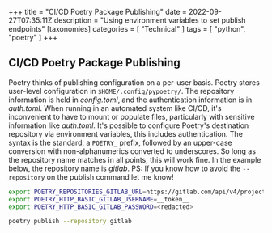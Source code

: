 +++
title = "CI/CD Poetry Package Publishing"
date = 2022-09-27T07:35:11Z
description = "Using environment variables to set publish endpoints"
[taxonomies]
categories = [ "Technical" ]
tags = [ "python", "poetry" ]
+++

## CI/CD Poetry Package Publishing

Poetry thinks of publishing configuration on a per-user basis.
Poetry stores user-level configuration in `$HOME/.config/pypoetry/`.
The repository information is held in _config.toml_, and the authentication information is in _auth.toml_.
When running in an automated system like CI/CD, it's inconvenient to have to mount or populate files, particularly with sensitive information like _auth.toml_.
It's possible to configure Poetry's destination repository via environment variables, this includes authentication.
The syntax is the standard, a `POETRY_` prefix, followed by an upper-case conversion with non-alphanumerics converted to underscores.
So long as the repository name matches in all points, this will work fine.
In the example below, the repository name is _gitlab_.
PS: If you know how to avoid the `--repository` on the publish command let me know!

```Bash
export POETRY_REPOSITORIES_GITLAB_URL=https://gitlab.com/api/v4/projects/1/packages/pypi
export POETRY_HTTP_BASIC_GITLAB_USERNAME=__token__
export POETRY_HTTP_BASIC_GITLAB_PASSWORD=<redacted>

poetry publish --repository gitlab
```
